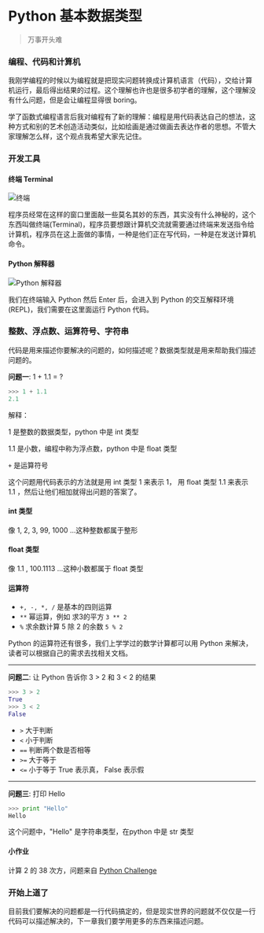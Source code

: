 # Python 基本数据类型

> 万事开头难

### 编程、代码和计算机
我刚学编程的时候以为编程就是把现实问题转换成计算机语言（代码），交给计算机运行，最后得出结果的过程。这个理解也许也是很多初学者的理解，这个理解没有什么问题，但是会让编程显得很 boring。

学了函数式编程语言后我对编程有了新的理解：编程是用代码表达自己的想法，这种方式和别的艺术创造活动类似，比如绘画是通过做画去表达作者的思想。不管大家理解怎么样，这个观点我希望大家先记住。

### 开发工具

#### 终端 Terminal
![终端](http://i1.buimg.com/567571/234cf787cbffd9d2.png)

程序员经常在这样的窗口里面敲一些莫名其妙的东西，其实没有什么神秘的，这个东西叫做终端(Terminal)，程序员要想跟计算机交流就需要通过终端来发送指令给计算机，程序员在这上面做的事情，一种是他们正在写代码，一种是在发送计算机命令。

#### Python 解释器
![Python 解释器](http://i2.buimg.com/567571/b3c82a49ca635a58.png)

我们在终端输入 Python 然后 Enter 后，会进入到 Python 的交互解释环境(REPL)，我们需要在这里面运行 Python 代码。

### 整数、浮点数、运算符号、字符串

代码是用来描述你要解决的问题的，如何描述呢？数据类型就是用来帮助我们描述问题的。

**问题一**: 1 + 1.1 = ?
``` python
>>> 1 + 1.1
2.1
```

解释：

1 是整数的数据类型，python 中是 int 类型

1.1 是小数，编程中称为浮点数，python 中是 float 类型

`+` 是运算符号

这个问题用代码表示的方法就是用 int 类型 1 来表示 1， 用 float 类型 1.1 来表示 1.1 ，然后让他们相加就得出问题的答案了。

#### int 类型
像 1, 2, 3, 99, 1000 ...这种整数都属于整形

#### float 类型
像 1.1 , 100.1113 ...这种小数都属于 float 类型

#### 运算符
* ` +, -, *, / ` 是基本的四则运算
* ` ** ` 幂运算，例如 求3的平方 `3 ** 2`
* ` % ` 求余数计算 5 除 2 的余数 `5 % 2`

Python 的运算符还有很多，我们上学学过的数学计算都可以用 Python 来解决，读者可以根据自己的需求去找相关文档。

---

**问题二**: 让 Python 告诉你 3 > 2 和 3 < 2 的结果
``` python
>>> 3 > 2
True
>>> 3 < 2
False
```
* ` > ` 大于判断
* ` < ` 小于判断
* ` == ` 判断两个数是否相等
* ` >= ` 大于等于
* ` <= ` 小于等于
True 表示真， False 表示假

---

**问题三**: 打印 Hello
``` python
>>> print "Hello"
Hello
```

这个问题中，"Hello" 是字符串类型，在python 中是 str 类型

#### 小作业
计算 2 的 38 次方，问题来自 [Python Challenge](http://www.pythonchallenge.com/pc/def/0.html)

### 开始上道了
目前我们要解决的问题都是一行代码搞定的，但是现实世界的问题就不仅仅是一行代码可以描述解决的，下一章我们要学用更多的东西来描述问题。
